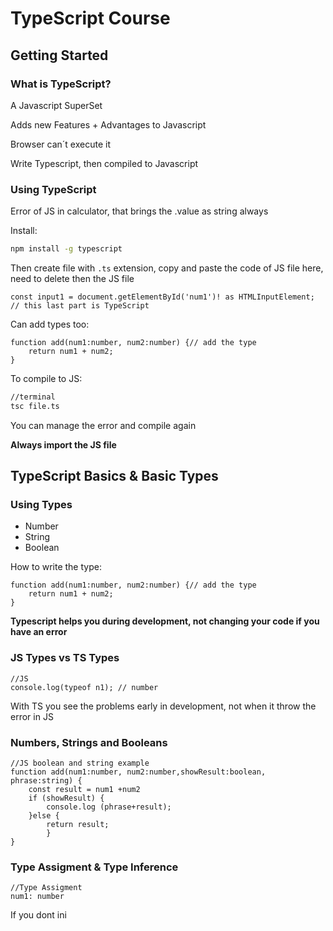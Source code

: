 
# TypeScript Course

## Getting Started

### What is TypeScript?

A Javascript SuperSet

Adds new Features + Advantages to Javascript

Browser can´t execute it

Write Typescript, then compiled to Javascript

### Using TypeScript

Error of JS in calculator, that brings the .value as string always

Install:
````bash
npm install -g typescript
````

Then create file with `.ts` extension, copy and paste the code of JS file here, need to delete then the JS file

````TS
const input1 = document.getElementById('num1')! as HTMLInputElement; // this last part is TypeScript
````
Can add types too:
````TS
function add(num1:number, num2:number) {// add the type
	return num1 + num2;
}
````

To compile to JS:

````bash
//terminal
tsc file.ts
````
You can manage the error and compile again

**Always import the JS file**

## TypeScript Basics & Basic Types

### Using Types

 - Number 
 - String
 - Boolean 

How to write the type:
````TS
function add(num1:number, num2:number) {// add the type
	return num1 + num2;
}
````
**Typescript helps you during development, not changing your code if you have an error**

### JS Types vs TS Types

````
//JS
console.log(typeof n1); // number
````

With TS you see the problems early in development, not when it throw the error in JS

### Numbers, Strings and Booleans

````
//JS boolean and string example
function add(num1:number, num2:number,showResult:boolean, phrase:string) {
	const result = num1 +num2
	if (showResult) {
		console.log (phrase+result);
	}else {
		return result;
		}
}
````

### Type Assigment & Type Inference

````
//Type Assigment
num1: number
````

If you dont ini
<!--stackedit_data:
eyJoaXN0b3J5IjpbLTQ4Nzc3MDgxNSwyMDk0MTgxNTQ1LC0xOD
Y2ODc2MTQ3LC00MjUzMjg2NTIsLTEwMDEyNzU2MTQsLTIyMzAw
MTU0NywtMjAzNTQyOTMzNywtMTQzMTYyNjIyNCwxNTUzMTA0Nz
Y1LDE1Mjc3NTQ1MjksMTgxMjQzMTE2MCwtMTg3MTY3ODYyNSwx
NjYzMzcwMDM0LC0xNTQ0OTMzMTc1LC0xNTk2MzU2MzAwLDIwND
AyOTc2MjJdfQ==
-->